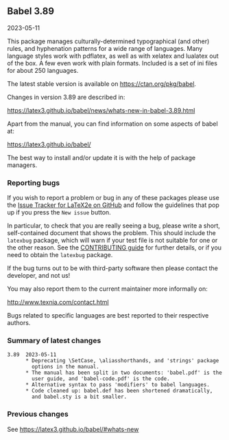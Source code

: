 ## Babel 3.89

2023-05-11

This package manages culturally-determined typographical (and other)
rules, and hyphenation patterns for a wide range of languages. Many
language styles work with pdflatex, as well as with xelatex and
lualatex out of the box. A few even work with plain formats. Included
is a set of ini files for about 250 languages.

The latest stable version is available on <https://ctan.org/pkg/babel>.

Changes in version 3.89 are described in:

https://latex3.github.io/babel/news/whats-new-in-babel-3.89.html

Apart from the manual, you can find information on some aspects of babel at:

https://latex3.github.io/babel/

The best way to install and/or update it is with the help of package
managers.

### Reporting bugs

If you wish to report a problem or bug in any of these packages please
use the
[Issue Tracker for LaTeX2e on GitHub](https://github.com/latex3/babel/issues)
and follow the guidelines that pop up if you press the `New issue`
button.

In particular, to check that you are really seeing a bug, please write
a short, self-contained document that shows the problem. This should
include the `latexbug` package, which will warn if your test file is
not suitable for one or the other reason. See the
[CONTRIBUTING guide](https://github.com/latex3/latex2e/blob/master/CONTRIBUTING.md)
for further details, or if you need to obtain the `latexbug` package.

If the bug turns out to be with third-party software then please
contact the developer, and not us!

You may also report them to the current maintainer more informally on:

   http://www.texnia.com/contact.html

Bugs related to specific languages are best reported to their
respective authors.

### Summary of latest changes
```
3.89  2023-05-11
      * Deprecating \SetCase, \aliasshorthands, and 'strings' package
        options in the manual.
      * The manual has been split in two documents: 'babel.pdf' is the
        user guide, and 'babel-code.pdf' is the code.
      * Alternative syntax to pass 'modifiers' to babel languages.
      * Code cleaned up: babel.def has been shortened dramatically,
        and babel.sty is a bit smaller.
```

### Previous changes

See https://latex3.github.io/babel/#whats-new
